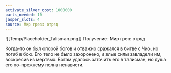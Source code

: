 ```yaml
---
activate_silver_cost: 1000000
parts_needed: 10
jasper_slots: 4
source: Мир грез: отряд
---
```

![[Temp/Placeholder_Talisman.png]]
Получение: Мир грез: отряд

Когда-то он был опорой богов и отважно сражался в битве с Чио, но погиб в бою. Его тело не было захоронено, и злые силы завладели им, воскресив из мертвых. Богам удалось заточить его в талисман, но душа его по-прежнему полна ненависти.
